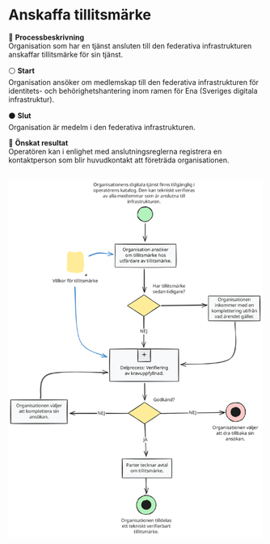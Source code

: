 # Anskaffa tillitsmärke
:pushpin: **Processbeskrivning** <br />
Organisation som har en tjänst ansluten till den federativa infrastrukturen anskaffar tillitsmärke för sin tjänst.

:white_circle: **Start** <br />
Organisation ansöker om medlemskap till den federativa infrastrukturen för identitets- och behörighetshantering inom ramen för Ena (Sveriges digitala infrastruktur).

:black_circle: **Slut** <br />
Organisation är medelm i den federativa infrastrukturen.

:bookmark_tabs: **Önskat resultat** <br />
Operatören kan i enlighet med anslutningsreglerna registrera en kontaktperson som blir huvudkontakt att företräda organisationen.  <br /><br />

![Organisation anskaffar tillitsmärke](anslutning_tm-01.svg)
<br /><br />
